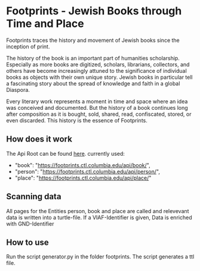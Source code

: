 # Footprints - Jewish Books through Time and Place

Footprints traces the history and movement of Jewish books since the inception of print. 

The history of the book is an important part of humanities scholarship. Especially as more books are digitized, scholars, librarians, collectors, and others have become increasingly attuned to the significance of individual books as objects with their own unique story. Jewish books in particular tell a fascinating story about the spread of knowledge and faith in a global Diaspora.

Every literary work represents a moment in time and space where an idea was conceived and documented. But the history of a book continues long after composition as it is bought, sold, shared, read, confiscated, stored, or even discarded. This history is the essence of Footprints.


## How does it work

The Api Root can be found [here](https://footprints.ctl.columbia.edu/api/). 
currently used: 
* "book": "https://footprints.ctl.columbia.edu/api/book/",
* "person": "https://footprints.ctl.columbia.edu/api/person/",
* "place": "https://footprints.ctl.columbia.edu/api/place/"

## Scanning data

All pages for the Entities person, book and place are called and relevevant data is written into a turtle-file. If a VIAF-Identifier is given, Data is enriched with GND-Identifier

## How to use

Run the script generator.py in the folder footprints. The script generates a ttl file.

